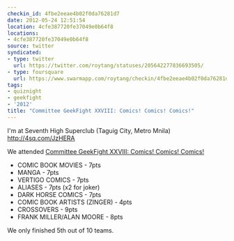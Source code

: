 ```yaml
---
checkin_id: 4fbe2eeae4b02f0da76281d7
date: 2012-05-24 12:51:54
location: 4cfe387720fe37049e0b64f8
locations:
- 4cfe387720fe37049e0b64f8
source: twitter
syndicated:
- type: twitter
  url: https://twitter.com/roytang/statuses/205642277836693505/
- type: foursquare
  url: https://www.swarmapp.com/roytang/checkin/4fbe2eeae4b02f0da76281d7
tags:
- quiznight
- geekfight
- '2012'
title: "Committee GeekFight XXVIII: Comics! Comics! Comics!"
---
```


I'm at Seventh High Superclub (Taguig City, Metro Mnila) http://4sq.com/JzHERA

We attended [Committee GeekFight XXVIII: Comics! Comics! Comics!](https://www.facebook.com/events/411078738923521) 

- COMIC BOOK MOVIES - 7pts
- MANGA - 7pts
- VERTIGO COMICS - 7pts
- ALIASES - 7pts (x2 for joker)
- DARK HORSE COMICS - 7pts
- COMIC BOOK ARTISTS (ZINGER) - 4pts
- CROSSOVERS - 9pts
- FRANK MILLER/ALAN MOORE - 8pts

We only finished 5th out of 10 teams.